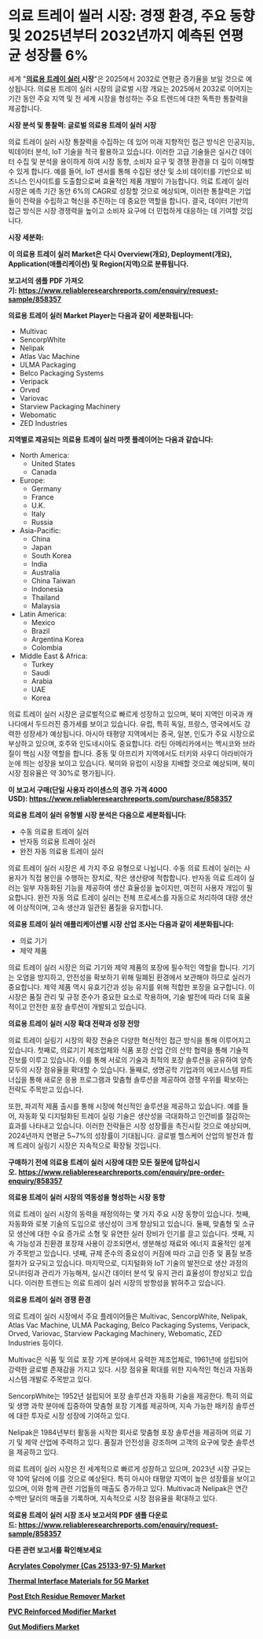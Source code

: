 <p><h1>의료 트레이 씰러 시장: 경쟁 환경, 주요 동향 및 2025년부터 2032년까지 예측된 연평균 성장률 6%</h1></p><p>세계 "<strong><a href="https://www.reliableresearchreports.com/medical-tray-sealers-r858357?utm_campaign=106&utm_medium=8&utm_source=Github&utm_content=ia&utm_term=07012025&utm_id=medical-tray-sealers">의료용 트레이 실러&nbsp;</a></strong><strong>시장</strong>"은 2025에서 2032로 연평균 증가율을 보일 것으로 예상됩니다. 의료용 트레이 실러 시장의 글로벌 시장 개요는 2025에서 2032로 이어지는 기간 동안 주요 지역 및 전 세계 시장을 형성하는 주요 트렌드에 대한 독특한 통찰력을 제공합니다.</p>
<p><strong>시장 분석 및 통찰력: 글로벌 의료용 트레이 실러 시장</strong></p>
<p><p>의료 트레이 실러 시장 통찰력을 수집하는 데 있어 미래 지향적인 접근 방식은 인공지능, 빅데이터 분석, IoT 기술을 적극 활용하고 있습니다. 이러한 고급 기술들은 실시간 데이터 수집 및 분석을 용이하게 하여 시장 동향, 소비자 요구 및 경쟁 환경을 더 깊이 이해할 수 있게 합니다. 예를 들어, IoT 센서를 통해 수집된 생산 및 소비 데이터를 기반으로 비즈니스 인사이트를 도출함으로써 효율적인 제품 개발이 가능합니다. 의료 트레이 실러 시장은 예측 기간 동안 6%의 CAGR로 성장할 것으로 예상되며, 이러한 통찰력은 기업들이 전략을 수립하고 혁신을 추진하는 데 중요한 역할을 합니다. 결국, 데이터 기반의 접근 방식은 시장 경쟁력을 높이고 소비자 요구에 더 민첩하게 대응하는 데 기여할 것입니다.</p><a href="%7CAUTHORITHY_DOMAIN_URL%7C?utm_campaign=106&utm_medium=8&utm_source=Github&utm_content=ia&utm_term=07012025&utm_id=medical-tray-sealers"></a></p>
<p><strong>시장 세분화:</strong></p>
<p><strong>이 의료용 트레이 실러 Market은 다시 Overview(개요), Deployment(개요), Application(애플리케이션) 및 Region(지역)으로 분류됩니다.</strong></p>
<p><strong>보고서의 샘플 PDF 가져오기:&nbsp;<a href="https://www.reliableresearchreports.com/enquiry/request-sample/858357?utm_campaign=106&utm_medium=8&utm_source=Github&utm_content=ia&utm_term=07012025&utm_id=medical-tray-sealers">https://www.reliableresearchreports.com/enquiry/request-sample/858357</a></strong><strong></strong></p>
<p><strong>의료용 트레이 실러 Market Player는 다음과 같이 세분화됩니다:</strong></p>
<p><ul><li>Multivac</li><li>SencorpWhite</li><li>Nelipak</li><li>Atlas Vac Machine</li><li>ULMA Packaging</li><li>Belco Packaging Systems</li><li>Veripack</li><li>Orved</li><li>Variovac</li><li>Starview Packaging Machinery</li><li>Webomatic</li><li>ZED Industries</li></ul></p>
<p><strong>지역별로 제공되는 의료용 트레이 실러 마켓 플레이어는 다음과 같습니다:</strong></p>
<p><ul>
    <li>
        North America:
        <ul>
            <li>United States</li>
            <li>Canada</li>
        </ul>
    </li>
    <li>
        Europe:
        <ul>
            <li>Germany</li>
            <li>France</li>
            <li>U.K.</li>
            <li>Italy</li>
            <li>Russia</li>
        </ul>
    </li>
    <li>
        Asia-Pacific:
        <ul>
            <li>China</li>
            <li>Japan</li>
            <li>South Korea</li>
            <li>India</li>
            <li>Australia</li>
            <li>China Taiwan</li>
            <li>Indonesia</li>
            <li>Thailand</li>
            <li>Malaysia</li>
        </ul>
    </li>
    <li>
        Latin America:
        <ul>
            <li>Mexico</li>
            <li>Brazil</li>
            <li>Argentina Korea</li>
            <li>Colombia</li>
        </ul>
    </li>
    <li>
        Middle East & Africa:
        <ul>
            <li>Turkey</li>
            <li>Saudi</li>
            <li>Arabia</li>
            <li>UAE</li>
            <li>Korea</li>
        </ul>
    </li>
    </ul></p>
<p><p>의료 트레이 실러 시장은 글로벌적으로 빠르게 성장하고 있으며, 북미 지역인 미국과 캐나다에서 두드러진 증가세를 보이고 있습니다. 유럽, 특히 독일, 프랑스, 영국에서도 강력한 성장세가 예상됩니다. 아시아 태평양 지역에서는 중국, 일본, 인도가 주요 시장으로 부상하고 있으며, 호주와 인도네시아도 중요합니다. 라틴 아메리카에서는 멕시코와 브라질이 핵심 시장 역할을 합니다. 중동 및 아프리카 지역에서도 터키와 사우디 아라비아가 눈에 띄는 성장을 보이고 있습니다. 북미와 유럽이 시장을 지배할 것으로 예상되며, 북미 시장 점유율은 약 30%로 평가됩니다.</p></p>
<p><strong>이 보고서 구매(단일 사용자 라이센스의 경우 가격 4000 USD):&nbsp;<a href="https://www.reliableresearchreports.com/purchase/858357?utm_campaign=106&utm_medium=8&utm_source=Github&utm_content=ia&utm_term=07012025&utm_id=medical-tray-sealers">https://www.reliableresearchreports.com/purchase/858357</a></strong></p>
<p><strong>의료용 트레이 실러 유형별 시장 분석은 다음으로 세분화됩니다:</strong></p>
<p><ul><li>수동 의료용 트레이 실러</li><li>반자동 의료용 트레이 실러</li><li>완전 자동 의료용 트레이 실러</li></ul></p>
<p><p>의료 트레이 실러 시장은 세 가지 주요 유형으로 나뉩니다. 수동 의료 트레이 실러는 사용자가 직접 봉인을 수행하는 장치로, 작은 생산량에 적합합니다. 반자동 의료 트레이 실러는 일부 자동화된 기능을 제공하여 생산 효율성을 높이지만, 여전히 사용자 개입이 필요합니다. 완전 자동 의료 트레이 실러는 전체 프로세스를 자동으로 처리하여 대량 생산에 이상적이며, 고속 생산과 일관된 품질을 유지합니다.</p></p>
<p><strong>의료용 트레이 실러 애플리케이션별 시장 산업 조사는 다음과 같이 세분화됩니다:</strong></p>
<p><ul><li>의료 기기</li><li>제약 제품</li></ul></p>
<p><p>의료 트레이 실러 시장은 의료 기기와 제약 제품의 포장에 필수적인 역할을 합니다. 기기는 오염을 방지하고, 안전성을 확보하기 위해 밀폐된 환경에서 보관해야 하므로 실러가 중요합니다. 제약 제품 역시 유효기간과 성능 유지를 위해 적합한 포장을 요구합니다. 이 시장은 품질 관리 및 규정 준수가 중요한 요소로 작용하며, 기술 발전에 따라 더욱 효율적이고 안전한 포장 솔루션이 개발되고 있습니다.</p></p>
<p><strong>의료용 트레이 실러 시장 확대 전략과 성장 전망</strong></p>
<p><p>의료 트레이 실링기 시장의 확장 전술은 다양한 혁신적인 접근 방식을 통해 이루어지고 있습니다. 첫째로, 의료기기 제조업체와 식품 포장 산업 간의 산학 협력을 통해 기술적 진보를 이루고 있습니다. 이를 통해 서로의 기술과 최적의 포장 솔루션을 공유하여 양측 모두의 시장 점유율을 확대할 수 있습니다. 둘째로, 생명공학 기업과의 에코시스템 파트너십을 통해 새로운 응용 프로그램과 맞춤형 솔루션을 제공하여 경쟁 우위를 확보하는 전략도 주목받고 있습니다.</p><p>또한, 파괴적 제품 출시를 통해 시장에 혁신적인 솔루션을 제공하고 있습니다. 예를 들어, 자동화 및 디지털화된 트레이 실링 기술은 생산성을 극대화하고 인건비를 절감하는 효과를 나타내고 있습니다. 이러한 전략들은 시장 성장률을 촉진시킬 것으로 예상되며, 2024년까지 연평균 5~7%의 성장률이 기대됩니다. 글로벌 헬스케어 산업의 발전과 함께 트레이 실링기 시장은 지속적으로 확장될 것입니다.</p></p>
<p><strong>구매하기 전에 의료용 트레이 실러 시장에 대한 모든 질문에 답하십시오.&nbsp;<a href="https://www.reliableresearchreports.com/enquiry/pre-order-enquiry/858357?utm_campaign=106&utm_medium=8&utm_source=Github&utm_content=ia&utm_term=07012025&utm_id=medical-tray-sealers">https://www.reliableresearchreports.com/enquiry/pre-order-enquiry/858357</a></strong><strong></strong></p>
<p><strong>의료용 트레이 실러 시장의 역동성을 형성하는 시장 동향</strong></p>
<p><p>의료 트레이 실러 시장의 동력을 재정의하는 몇 가지 주요 시장 동향이 있습니다. 첫째, 자동화와 로봇 기술의 도입으로 생산성이 크게 향상되고 있습니다. 둘째, 맞춤형 및 소규모 생산에 대한 수요 증가로 소형 및 유연한 실러 장비가 인기를 끌고 있습니다. 셋째, 지속 가능성과 친환경 포장재 사용이 강조되면서, 생분해성 재료와 에너지 효율적인 설계가 주목받고 있습니다. 넷째, 규제 준수의 중요성이 커짐에 따라 고급 인증 및 품질 보증 절차가 요구되고 있습니다. 마지막으로, 디지털화와 IoT 기술의 발전으로 생산 과정의 모니터링과 관리가 가능해져, 실시간 데이터 분석 및 유지 관리 효율성이 향상되고 있습니다. 이러한 트렌드는 의료 트레이 실러 시장의 방향성을 밝혀주고 있습니다.</p></p>
<p><strong>의료용 트레이 실러 경쟁 환경</strong></p>
<p><p>의료 트레이 실러 시장에서 주요 플레이어들은 Multivac, SencorpWhite, Nelipak, Atlas Vac Machine, ULMA Packaging, Belco Packaging Systems, Veripack, Orved, Variovac, Starview Packaging Machinery, Webomatic, ZED Industries 등이다. </p><p>Multivac은 식품 및 의료 포장 기계 분야에서 유력한 제조업체로, 1961년에 설립되어 강력한 글로벌 존재감을 가지고 있다. 시장 점유율 확대를 위한 지속적인 혁신과 자동화 시스템 개발로 주목받고 있다.</p><p>SencorpWhite는 1952년 설립되어 포장 솔루션과 자동화 기술을 제공한다. 특히 의료 및 생명 과학 분야에 집중하여 맞춤형 포장 기계를 제공하며, 지속 가능한 패키징 솔루션에 대한 투자로 시장 성장에 기여하고 있다.</p><p>Nelipak은 1984년부터 활동을 시작한 회사로 맞춤형 포장 솔루션을 제공하며 의료 기기 및 제약 산업에 주력하고 있다. 품질과 안전성을 강조하며 고객의 요구에 맞춘 솔루션을 제공하고 있다.</p><p>의료 트레이 실러 시장은 전 세계적으로 빠르게 성장하고 있으며, 2023년 시장 규모는 약 10억 달러에 이를 것으로 예상된다. 특히 아시아 태평양 지역이 높은 성장률을 보이고 있으며, 이와 함께 관련 기업들의 매출도 증가하고 있다. Multivac과 Nelipak은 연간 수백만 달러의 매출을 기록하며, 지속적으로 시장 점유율을 확대하고 있다.</p></p>
<p><strong>의료용 트레이 실러 시장 조사 보고서의 PDF 샘플 다운로드:&nbsp;<a href="https://www.reliableresearchreports.com/enquiry/request-sample/858357?utm_campaign=106&utm_medium=8&utm_source=Github&utm_content=ia&utm_term=07012025&utm_id=medical-tray-sealers">https://www.reliableresearchreports.com/enquiry/request-sample/858357</a></strong></p>
<p><strong></strong></p>
<p><strong></strong></p>
<p><strong></strong></p>
<p><strong></strong></p>
<p><strong>다른 관련 보고서를 확인해보세요</strong></p>
<p><strong><p><a href="https://github.com/nathandecarvalho/Market-Research-Report-List-5/blob/main/acrylates-copolymer-cas-25133-97-5-market.md?utm_campaign=106&utm_medium=8&utm_source=Github&utm_content=ia&utm_term=07012025&utm_id=medical-tray-sealers">Acrylates Copolymer (Cas 25133-97-5) Market</a></p><p><a href="https://github.com/stephaniwo144/Market-Research-Report-List-1/blob/main/thermal-interface-materials-for-5g-market.md?utm_campaign=106&utm_medium=8&utm_source=Github&utm_content=ia&utm_term=07012025&utm_id=medical-tray-sealers">Thermal Interface Materials for 5G Market</a></p><p><a href="https://github.com/abbislposival/Market-Research-Report-List-1/blob/main/post-etch-residue-remover-market.md?utm_campaign=106&utm_medium=8&utm_source=Github&utm_content=ia&utm_term=07012025&utm_id=medical-tray-sealers">Post Etch Residue Remover Market</a></p><p><a href="https://github.com/ParvinKhatun77/Market-Research-Report-List-1/blob/main/pvc-reinforced-modifier-market.md?utm_campaign=106&utm_medium=8&utm_source=Github&utm_content=ia&utm_term=07012025&utm_id=medical-tray-sealers">PVC Reinforced Modifier Market</a></p><p><a href="https://github.com/DixieGrimes/Market-Research-Report-List-1/blob/main/gut-modifiers-market.md?utm_campaign=106&utm_medium=8&utm_source=Github&utm_content=ia&utm_term=07012025&utm_id=medical-tray-sealers">Gut Modifiers Market</a></p></strong></p>